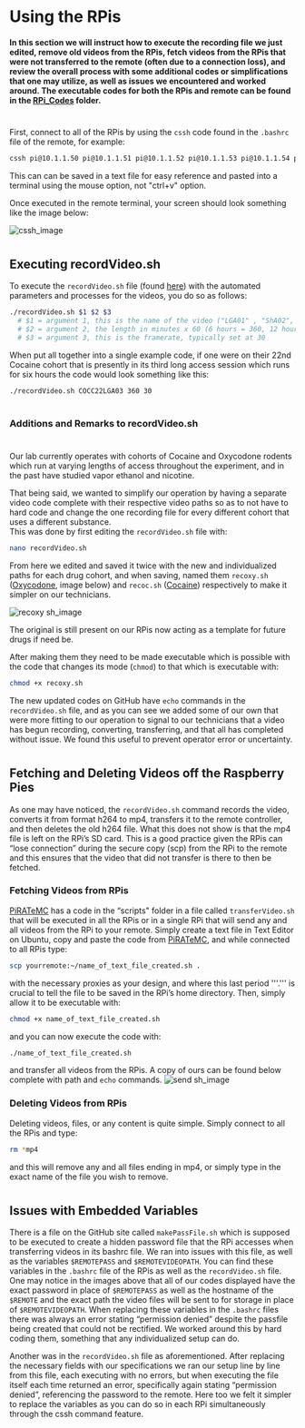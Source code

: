 # Using the RPis
#### In this section we will instruct how to execute the recording file we just edited, remove old videos from the RPis, fetch videos from the RPis that were not transferred to the remote (often due to a connection loss), and review the overall process with some additional codes or simplifications that one may utilize, as well as issues we encountered and worked around. The executable codes for both the RPis and remote can be found in the [RPi_Codes](https://github.com/George-LabX/raspicluster/tree/main/RPi_Codes) folder.
#
First, connect to all of the RPis by using the ```cssh``` code found in the ```.bashrc``` file of the remote, for example: 
```bash
cssh pi@10.1.1.50 pi@10.1.1.51 pi@10.1.1.52 pi@10.1.1.53 pi@10.1.1.54 pi@10.1.1.55 pi@10.1.1.56
```
This can can be saved in a text file for easy reference and pasted into a terminal using the mouse option, not "ctrl+v" option.  

Once executed in the remote terminal, your screen should look something like the image below:

![cssh_image](https://github.com/George-LabX/raspicluster/assets/134438857/4c1dbebb-3bd4-4fa7-9064-c1ff22423b7d)

#
## Executing recordVideo.sh
To execute the ```recordVideo.sh``` file (found [here](https://github.com/George-LabX/raspicluster/blob/main/RPi_Codes/recordVideo.sh)) with the automated parameters and processes for the videos, you do so as follows:
```bash
./recordVideo.sh $1 $2 $3
  # $1 = argument 1, this is the name of the video ("LGA01" , "ShA02", "PR01" etc.)
  # $2 = argument 2, the length in minutes x 60 (6 hours = 360, 12 hours = 720)
  # $3 = argument 3, this is the framerate, typically set at 30
```
When put all together into a single example code, if one were on their 22nd Cocaine cohort that is presently in its third long access session which runs for six hours the code would look something like this:
```bash
./recordVideo.sh COCC22LGA03 360 30 
```
#
### Additions and Remarks to recordVideo.sh
#
Our lab currently operates with cohorts of Cocaine and Oxycodone rodents which run at varying lengths of access throughout the experiment, and in the past have studied vapor ethanol and nicotine.  

That being said, we wanted to simplify our operation by having a separate video code complete with their respective video paths so as to not have to hard code and change the one recording file for every different cohort that uses a different substance.  
This was done by first editing the ```recordVideo.sh``` file with:
```bash
nano recordVideo.sh 
```
From here we edited and saved it twice with the new and individualized paths for each drug cohort, and when saving, named them ```recoxy.sh``` ([Oxycodone](https://github.com/George-LabX/raspicluster/blob/main/RPi_Codes/recoxy.sh), image below) and ```recoc.sh``` ([Cocaine](https://github.com/George-LabX/raspicluster/blob/main/RPi_Codes/reccoc.sh)) respectively to make it simpler on our technicians.  

![recoxy sh_image](https://github.com/George-LabX/raspicluster/assets/134438857/d2d075ec-075d-49d6-87f0-980516e86897)

The original is still present on our RPis now acting as a template for future drugs if need be.  

After making them they need to be made executable which is possible with the code that changes its mode (```chmod```) to that which is executable with:
```bash
chmod +x recoxy.sh 
```
The new updated codes on GitHub have ```echo``` commands in the ```recordVideo.sh``` file, and as you can see we added some of our own that were more fitting to our operation to signal to our technicians that a video has begun recording, converting, transferring, and that all has completed without issue. We found this useful to prevent operator error or uncertainty. 



#
## Fetching and Deleting Videos off the Raspberry Pies


As one may have noticed, the ```recordVideo.sh``` command records the video, converts it from format h264 to mp4, transfers it to the remote controller, and then deletes the old h264 file. What this does not show is that the mp4 file is left on the RPi’s SD card. This is a good practice given the RPis can “lose connection” during the secure copy (scp) from the RPi to the remote and this ensures that the video that did not transfer is there to then be fetched.

### Fetching Videos from RPis
[PiRATeMC](https://github.com/alexcwsmith/PiRATeMC/blob/master/scripts/transferVideo.sh) has a code in the “scripts" folder in a file called ```transferVideo.sh``` that will be executed in all the RPis or in a single RPi that will send any and all videos from the RPi to your remote. Simply create a text file in Text Editor on Ubuntu, copy and paste the code from [PiRATeMC](https://github.com/alexcwsmith/PiRATeMC/blob/master/scripts/transferVideo.sh), and while connected to all RPis type:
```bash
scp yourremote:~/name_of_text_file_created.sh . 
```
with the necessary proxies as your design, and where this last period '''.''' is crucial to tell the file to be saved in the RPi’s home directory. Then, simply allow it to be executable with:
```bash
chmod +x name_of_text_file_created.sh
```
and you can now execute the code with:
```bash
./name_of_text_file_created.sh 
```
and transfer all videos from the RPis. A copy of ours can be found below complete with path and ```echo``` commands.
![send sh_image](https://github.com/George-LabX/raspicluster/assets/134438857/0c9d06a0-31c1-4f07-9c67-9968e521d4fd)

### Deleting Videos from RPis
Deleting videos, files, or any content is quite simple. Simply connect to all the RPis and type:
```bash
rm *mp4 
```
and this will remove any and all files ending in mp4, or simply type in the exact name of the file you wish to remove.

#
## Issues with Embedded Variables 
There is a file on the GitHub site called ```makePassFile.sh``` which is supposed to be executed to create a hidden password file that the RPi accesses when transferring videos in its bashrc file. We ran into issues with this file, as well as the variables ```$REMOTEPASS``` and ```$REMOTEVIDEOPATH```. You can find these variables in the ```.bashrc``` file of the RPis as well as the ```recordVideo.sh``` file. One may notice in the images above that all of our codes displayed have the exact password in place of ```$REMOTEPASS``` as well as the hostname of the ```$REMOTE``` and the exact path the video files will be sent to for storage in place of ```$REMOTEVIDEOPATH```. When replacing these variables in the ```.bashrc``` files there was always an error stating “permission denied” despite the passfile being created that could not be rectified. We worked around this by hard coding them, something that any individualized setup can do.  

Another was in the ```recordVideo.sh``` file as aforementioned. After replacing the necessary fields with our specifications we ran our setup line by line from this file, each executing with no errors, but when executing the file itself each time returned an error, specifically again stating “permission denied”, referencing the password to the remote. Here too we felt it simpler to replace the variables as you can do so in each RPi simultaneously through the cssh command feature.
